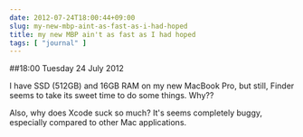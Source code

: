 ```yaml
---
date: 2012-07-24T18:00:44+09:00
slug: my-new-mbp-aint-as-fast-as-i-had-hoped
title: my new MBP ain't as fast as I had hoped
tags: [ "journal" ]
---
```


##18:00 Tuesday 24 July 2012

I have SSD (512GB) and 16GB RAM on my new MacBook Pro, but still, Finder seems to take its sweet time to do some things. Why??

 

Also, why does Xcode suck so much? It's seems completely buggy, especially compared to other Mac applications.
